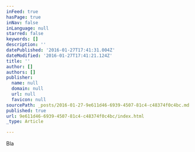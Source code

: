 ```yaml
---
inFeed: true
hasPage: true
inNav: false
inLanguage: null
starred: false
keywords: []
description: ''
datePublished: '2016-01-27T17:41:31.004Z'
dateModified: '2016-01-27T17:41:21.124Z'
title: ''
author: []
authors: []
publisher:
  name: null
  domain: null
  url: null
  favicon: null
sourcePath: _posts/2016-01-27-9e611d46-6939-4507-81c4-c48374f0c4bc.md
published: true
url: 9e611d46-6939-4507-81c4-c48374f0c4bc/index.html
_type: Article

---
```

Bla